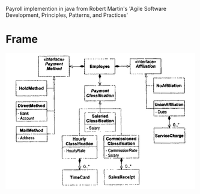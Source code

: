 Payroll implemention in java from Robert Martin's 'Agile Software Development, Principles, Patterns, and Practices' 
# Frame
![](https://github.com/bysoul/Payroll/blob/master/display/frame.jpg)
